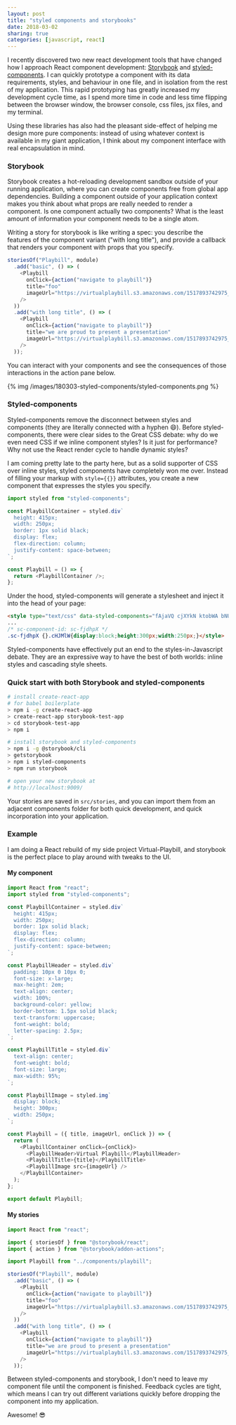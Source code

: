 ```yaml
---
layout: post
title: "styled components and storybooks"
date: 2018-03-02
sharing: true
categories: [javascript, react]
---
```


I recently discovered two new react development tools that have changed how I approach React component development: [Storybook](https://storybook.js.org/basics/introduction/) and [styled-components](https://www.styled-components.com/docs/basics#getting-started). <!--more-->I can quickly prototype a component with its data requirements, styles, and behaviour in one file, and in isolation from the rest of my application. This rapid prototyping has greatly increased my development cycle time, as I spend more time in code and less time flipping between the browser window, the browser console, css files, jsx files, and my terminal.

Using these libraries has also had the pleasant side-effect of helping me design more pure components: instead of using whatever context is available in my giant application, I think about my component interface with real encapsulation in mind.

### Storybook

Storybook creates a hot-reloading development sandbox outside of your running application, where you can create components free from global app dependencies. Building a component outside of your application context makes you think about what props are really needed to render a component. Is one component actually two components? What is the least amount of information your component needs to be a single atom.

Writing a story for storybook is like writing a spec: you describe the features of the component variant ("with long title"), and provide a callback that renders your component with props that you specify.

```javascript
storiesOf("Playbill", module)
  .add("basic", () => (
    <Playbill
      onClick={action("navigate to playbill")}
      title="foo"
      imageUrl="https://virtualplaybill.s3.amazonaws.com/1517893742975_Magellanica"
    />
  ))
  .add("with long title", () => (
    <Playbill
      onClick={action("navigate to playbill")}
      title="we are proud to present a presentation"
      imageUrl="https://virtualplaybill.s3.amazonaws.com/1517893742975_Magellanica"
    />
  ));
```

You can interact with your components and see the consequences of those interactions in the action pane below.

{% img /images/180303-styled-components/styled-components.png %}

### Styled-components

Styled-components remove the disconnect between styles and components (they are literally connected with a hyphen 😄). Before styled-components, there were clear sides to the Great CSS debate: why do we even need CSS if we inline component styles? Is it just for performance? Why not use the React render cycle to handle dynamic styles?

I am coming pretty late to the party here, but as a solid supporter of CSS over inline styles, styled components have completely won me over. Instead of filling your markup with `style={{}}` attributes, you create a new component that expresses the styles you specify.

```javascript
import styled from "styled-components";

const PlaybillContainer = styled.div`
  height: 415px;
  width: 250px;
  border: 1px solid black;
  display: flex;
  flex-direction: column;
  justify-content: space-between;
`;

const Playbill = () => {
  return <PlaybillContainer />;
};
```

Under the hood, styled-components will generate a stylesheet and inject it into the head of your page:

```html
<style type="text/css" data-styled-components="fAjaVQ cjXYkN ktobWA bNUGoX fSQmFU sPlKa jPyvbr cDsQtG ddUpJT buzCko llbHNh wUSUC eapGFo gcivQF llqivM cHJMlW" data-styled-components-is-local="true" nonce="undefined">
...
/* sc-component-id: sc-fjdhpX */
.sc-fjdhpX {}.cHJMlW{display:block;height:300px;width:250px;}</style>
```

Styled-components have effectively put an end to the styles-in-Javascript debate. They are an expressive way to have the best of both worlds: inline styles and cascading style sheets.

### Quick start with both Storybook and styled-components

```bash
# install create-react-app
# for babel boilerplate
> npm i -g create-react-app
> create-react-app storybook-test-app
> cd storybook-test-app
> npm i

# install storybook and styled-components
> npm i -g @storybook/cli
> getstorybook
> npm i styled-components
> npm run storybook

# open your new storybook at
# http://localhost:9009/
```

Your stories are saved in `src/stories`, and you can import them from an adjacent components folder for both quick development, and quick incorporation into your application.

### Example

I am doing a React rebuild of my side project Virtual-Playbill, and storybook is the perfect place to play around with tweaks to the UI.

#### My component

```javascript
import React from "react";
import styled from "styled-components";

const PlaybillContainer = styled.div`
  height: 415px;
  width: 250px;
  border: 1px solid black;
  display: flex;
  flex-direction: column;
  justify-content: space-between;
`;

const PlaybillHeader = styled.div`
  padding: 10px 0 10px 0;
  font-size: x-large;
  max-height: 2em;
  text-align: center;
  width: 100%;
  background-color: yellow;
  border-bottom: 1.5px solid black;
  text-transform: uppercase;
  font-weight: bold;
  letter-spacing: 2.5px;
`;

const PlaybillTitle = styled.div`
  text-align: center;
  font-weight: bold;
  font-size: large;
  max-width: 95%;
`;

const PlaybillImage = styled.img`
  display: block;
  height: 300px;
  width: 250px;
`;

const Playbill = ({ title, imageUrl, onClick }) => {
  return (
    <PlaybillContainer onClick={onClick}>
      <PlaybillHeader>Virtual Playbill</PlaybillHeader>
      <PlaybillTitle>{title}</PlaybillTitle>
      <PlaybillImage src={imageUrl} />
    </PlaybillContainer>
  );
};

export default Playbill;
```

#### My stories

```javascript
import React from "react";

import { storiesOf } from "@storybook/react";
import { action } from "@storybook/addon-actions";

import Playbill from "../components/playbill";

storiesOf("Playbill", module)
  .add("basic", () => (
    <Playbill
      onClick={action("navigate to playbill")}
      title="foo"
      imageUrl="https://virtualplaybill.s3.amazonaws.com/1517893742975_Magellanica"
    />
  ))
  .add("with long title", () => (
    <Playbill
      onClick={action("navigate to playbill")}
      title="we are proud to present a presentation"
      imageUrl="https://virtualplaybill.s3.amazonaws.com/1517893742975_Magellanica"
    />
  ));
```

Between styled-components and storybook, I don't need to leave my component file until the component is finished. Feedback cycles are tight, which means I can try out different variations quickly before dropping the component into my application.

Awesome! 😎
